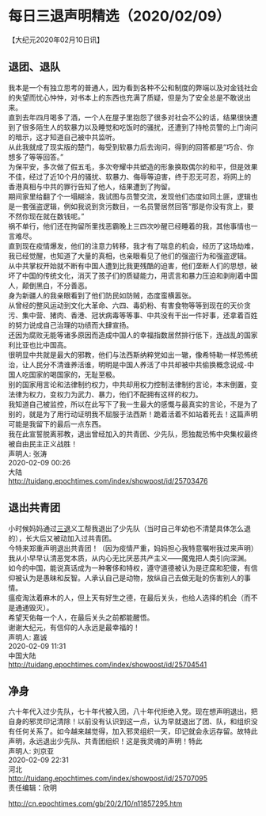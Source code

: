 # 每日三退声明精选（2020/02/09）
  
  
【大纪元2020年02月10日讯】  
## 退团、退队  
我本是一个有独立思考的普通人，因为看到各种不公和制度的弊端以及对金钱社会的失望而忧心忡忡，对书本上的东西也充满了质疑，但是为了安全总是不敢说出来。  
直到去年四月喝多了酒，一个人在屋子里抱怨了很多对社会不公的话，结果很快遭到了很多陌生人的软暴力以及睡觉和吃饭时的骚扰，还遭到了持枪员警的上门询问的暗示，这才知道自己被中共监听。  
从此我就成了现实版的楚门，每受到软暴力后去询问，得到的回答都是“巧合、你想多了等等回答。”  
为保平安，多次做了假五毛，多次夸耀中共塑造的形象换取偶尔的和平，但是效果不佳，经过了近10个月的骚扰、软暴力、侮辱等迫害，终于忍无可忍，将网上的香港真相与中共的罪行告知了他人，结果遭到了拘留。  
期间家里给翻了个一塌糊涂，我试图与员警交流，发现他们态度如同土匪，逻辑也是一套强盗逻辑，例如我说到贪污数目，一名员警居然回答“那是你没有贪上，要不然你现在就在数钱呢。”  
祸不单行，他们还在拘留所里找恶霸晚上三四次吵醒已经睡着的我，其他事情也一言难尽。  
直到现在疫情爆发，他们的注意力转移，我才有了喘息的机会，经历了这场劫难，我已经觉醒，也知道了大量的真相，也亲眼看见了他们的强盗行为和强盗逻辑。  
从中共掌权开始就不断有中国人遭到比我更残酷的迫害，他们垄断人们的思想，破坏了中国的传统文化，消灭了孩子们的质疑能力，用谎言和暴力压迫和剥削着中国人，颠倒黑白，不分善恶。  
身为新疆人的我亲眼看到了他们防民如防贼，态度蛮横嚣张。  
从曾经的整风运动到文化大革命、六四、毒奶粉、有害食物等等到现在的天价贪污、集中营、猪肉、香港、冠状病毒等等事、中共没有干出一件好事，还拿着百姓的努力说成自己治理的功绩而大肆宣扬。  
还因为腐败无能等诸多原因而造成中国人的幸福指数居然排行低下，连战乱的国家利比亚也比中国高。  
很明显中共就是最大的邪教，他们与法西斯纳粹党如出一辙，像希特勒一样恐怖统治，让人民分不清谁养活谁，明明是中国人养活了中共却被中共偷换概念说成-中国人吃国家的喝国家的，无耻至极。  
别的国家用言论和法律制约权力，中共却用权力控制法律制约言论，本末倒置，变法律为权力，变权力为武力、暴力，他们不配拥有这样的权力。  
我知道自己被监控，所以在此写下了我一生最大的感慨与最真实的言论，不是为了别的，就是为了用行动证明我不屈服于法西斯！跪着活着不如站着死去！这篇声明可能是我留下的最后一点东西。  
我在此宣誓脱离邪教，退出曾经加入的共青团、少先队，愿独裁恐怖中央集权最终被自由民主正义战胜！  
声明人: 张涛  
2020-02-09 00:26  
大陆  
<a href="http://tuidang.epochtimes.com/index/showpost/id/25703476">http://tuidang.epochtimes.com/index/showpost/id/25703476</a>  
## 退出共青团  
小时候妈妈通过<a href="http://cn.epochtimes.com/gb/tag/%E4%B8%89%E9%80%80.html">三退</a>义工帮我退出了少先队（当时自己年幼也不清楚具体怎么退的），长大后又被动加入过共青团。  
今特来郑重声明退出共青团！（因为疫情严重，妈妈担心我特意嘱咐我过来声明）  
我从小早早认清恶党本质，从内心无比厌恶共产主义——魔鬼把人类引向深渊。  
如今的中国，能说真话成为一种奢侈和特权，遵守道德被认为是迂腐和犯傻，有信仰被认为是愚昧和反智。人承认自己是动物，放纵自己去做无耻的伤害别人的事情。  
瘟疫淘汰着麻木的人，但上天有好生之德，在最后关头，也给人选择的机会（而不是通通毁灭）。  
希望天佑每一个人，在最后关头之前都能醒悟。  
谢谢大纪元，有信仰的人永远是最幸福的！  
声明人: 嘉诚  
2020-02-09 11:31  
中国大陆  
<a href="http://tuidang.epochtimes.com/index/showpost/id/25704541">http://tuidang.epochtimes.com/index/showpost/id/25704541</a>  
## 净身  
六十年代入过少先队，七十年代被入团，八十年代拒绝入党。现在想声明退出，把自身的邪灵印记清除！以前没有认识到这一点，认为早就退出了团、队，和组织没有任何关系了。如今越来越觉得，加入邪灵组织一天，印记就会永远存留。故特此声明，永远退出少先队、共青团组织！这是我灵魂的声明！特此  
声明人: 刘京亚  
2020-02-09 22:31  
河北  
<a href="http://tuidang.epochtimes.com/index/showpost/id/25707095">http://tuidang.epochtimes.com/index/showpost/id/25707095</a>  
责任编辑：欣明  
  
  
  
http://cn.epochtimes.com/gb/20/2/10/n11857295.htm
